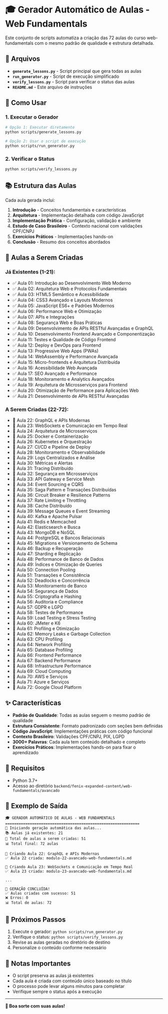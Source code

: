 # 🎓 Gerador Automático de Aulas - Web Fundamentals

Este conjunto de scripts automatiza a criação das 72 aulas do curso web-fundamentals com o mesmo padrão de qualidade e estrutura detalhada.

## 📁 Arquivos

- **`generate_lessons.py`** - Script principal que gera todas as aulas
- **`run_generator.py`** - Script de execução simplificado
- **`verify_lessons.py`** - Script para verificar o status das aulas
- **`README.md`** - Este arquivo de instruções

## 🚀 Como Usar

### 1. Executar o Gerador

```bash
# Opção 1: Executar diretamente
python scripts/generate_lessons.py

# Opção 2: Usar o script de execução
python scripts/run_generator.py
```

### 2. Verificar o Status

```bash
python scripts/verify_lessons.py
```

## 📚 Estrutura das Aulas

Cada aula gerada inclui:

1. **Introdução** - Conceitos fundamentais e características
2. **Arquitetura** - Implementação detalhada com código JavaScript
3. **Implementação Prática** - Configuração, validação e ambiente
4. **Estudo de Caso Brasileiro** - Contexto nacional com validações CPF/CNPJ
5. **Exercícios Práticos** - Implementações hands-on
6. **Conclusão** - Resumo dos conceitos abordados

## 🎯 Aulas a Serem Criadas

### Já Existentes (1-21):
- ✅ Aula 01: Introdução ao Desenvolvimento Web Moderno
- ✅ Aula 02: Arquitetura Web e Protocolos Fundamentais
- ✅ Aula 03: HTML5 Semântico e Acessibilidade
- ✅ Aula 04: CSS3 Avançado e Layouts Modernos
- ✅ Aula 05: JavaScript ES6+ e Padrões Modernos
- ✅ Aula 06: Performance Web e Otimização
- ✅ Aula 07: APIs e Integrações
- ✅ Aula 08: Segurança Web e Boas Práticas
- ✅ Aula 09: Desenvolvimento de APIs RESTful Avançadas e GraphQL
- ✅ Aula 10: Desenvolvimento Frontend Avançado e Componentização
- ✅ Aula 11: Testes e Qualidade de Código Frontend
- ✅ Aula 12: Deploy e DevOps para Frontend
- ✅ Aula 13: Progressive Web Apps (PWAs)
- ✅ Aula 14: WebAssembly e Performance Avançada
- ✅ Aula 15: Micro-frontends e Arquitetura Distribuída
- ✅ Aula 16: Acessibilidade Web Avançada
- ✅ Aula 17: SEO Avançado e Performance
- ✅ Aula 18: Monitoramento e Analytics Avançados
- ✅ Aula 19: Arquitetura de Microsserviços para Frontend
- ✅ Aula 20: Otimização de Performance para Aplicações Web
- ✅ Aula 21: Desenvolvimento de APIs RESTful Avançadas

### A Serem Criadas (22-72):
- 🔄 Aula 22: GraphQL e APIs Modernas
- 🔄 Aula 23: WebSockets e Comunicação em Tempo Real
- 🔄 Aula 24: Arquitetura de Microsserviços
- 🔄 Aula 25: Docker e Containerização
- 🔄 Aula 26: Kubernetes e Orquestração
- 🔄 Aula 27: CI/CD e Pipeline de Deploy
- 🔄 Aula 28: Monitoramento e Observabilidade
- 🔄 Aula 29: Logs Centralizados e Análise
- 🔄 Aula 30: Métricas e Alertas
- 🔄 Aula 31: Tracing Distribuído
- 🔄 Aula 32: Segurança em Microsserviços
- 🔄 Aula 33: API Gateway e Service Mesh
- 🔄 Aula 34: Event Sourcing e CQRS
- 🔄 Aula 35: Saga Pattern e Transações Distribuídas
- 🔄 Aula 36: Circuit Breaker e Resilience Patterns
- 🔄 Aula 37: Rate Limiting e Throttling
- 🔄 Aula 38: Cache Distribuído
- 🔄 Aula 39: Message Queues e Event Streaming
- 🔄 Aula 40: Kafka e Apache Pulsar
- 🔄 Aula 41: Redis e Memcached
- 🔄 Aula 42: Elasticsearch e Busca
- 🔄 Aula 43: MongoDB e NoSQL
- 🔄 Aula 44: PostgreSQL e Bancos Relacionais
- 🔄 Aula 45: Migrations e Versionamento de Schema
- 🔄 Aula 46: Backup e Recuperação
- 🔄 Aula 47: Sharding e Replicação
- 🔄 Aula 48: Performance de Banco de Dados
- 🔄 Aula 49: Índices e Otimização de Queries
- 🔄 Aula 50: Connection Pooling
- 🔄 Aula 51: Transações e Consistência
- 🔄 Aula 52: Deadlocks e Concorrência
- 🔄 Aula 53: Monitoramento de Banco
- 🔄 Aula 54: Segurança de Dados
- 🔄 Aula 55: Criptografia e Hashing
- 🔄 Aula 56: Auditoria e Compliance
- 🔄 Aula 57: GDPR e LGPD
- 🔄 Aula 58: Testes de Performance
- 🔄 Aula 59: Load Testing e Stress Testing
- 🔄 Aula 60: JMeter e K6
- 🔄 Aula 61: Profiling e Otimização
- 🔄 Aula 62: Memory Leaks e Garbage Collection
- 🔄 Aula 63: CPU Profiling
- 🔄 Aula 64: Network Profiling
- 🔄 Aula 65: Database Profiling
- 🔄 Aula 66: Frontend Performance
- 🔄 Aula 67: Backend Performance
- 🔄 Aula 68: Infrastructure Performance
- 🔄 Aula 69: Cloud Computing
- 🔄 Aula 70: AWS e Serviços
- 🔄 Aula 71: Azure e Serviços
- 🔄 Aula 72: Google Cloud Platform

## ✨ Características

- **Padrão de Qualidade**: Todas as aulas seguem o mesmo padrão de qualidade
- **Estrutura Consistente**: Formato padronizado com seções bem definidas
- **Código JavaScript**: Implementações práticas com código funcional
- **Contexto Brasileiro**: Validações CPF/CNPJ, PIX, LGPD
- **3000+ Palavras**: Cada aula tem conteúdo detalhado e completo
- **Exercícios Práticos**: Implementações hands-on para fixar o aprendizado

## 🔧 Requisitos

- Python 3.7+
- Acesso ao diretório `backend/fenix-expanded-content/web-fundamentals/avancado`

## 📝 Exemplo de Saída

```
🎓 GERADOR AUTOMÁTICO DE AULAS - WEB FUNDAMENTALS
============================================================
🚀 Iniciando geração automática das aulas...
📚 Aulas já existentes: 21
🎯 Total de aulas a serem criadas: 51
📊 Total final: 72 aulas

📝 Criando Aula 22: GraphQL e APIs Modernas
✅ Aula 22 criada: modulo-22-avancado-web-fundamentals.md

📝 Criando Aula 23: WebSockets e Comunicação em Tempo Real
✅ Aula 23 criada: modulo-23-avancado-web-fundamentals.md

...

🎉 GERAÇÃO CONCLUÍDA!
✅ Aulas criadas com sucesso: 51
❌ Erros: 0
📊 Total de aulas: 72
```

## 🎯 Próximos Passos

1. Execute o gerador: `python scripts/run_generator.py`
2. Verifique o status: `python scripts/verify_lessons.py`
3. Revise as aulas geradas no diretório de destino
4. Personalize o conteúdo conforme necessário

## 🚨 Notas Importantes

- O script preserva as aulas já existentes
- Cada aula é criada com conteúdo único baseado no título
- O processo pode levar alguns minutos para completar
- Verifique sempre o status após a execução

---

**🎉 Boa sorte com suas aulas!**












